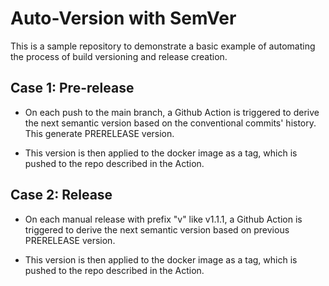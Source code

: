 # Auto-Version with SemVer

This is a sample repository to demonstrate a basic example of automating the process
of build versioning and release creation.

## Case 1: Pre-release
- On each push to the main branch, a Github Action is triggered to derive the next
semantic version based on the conventional commits' history. This generate PRERELEASE version.

- This version is then applied to the docker image as a tag, which is pushed to the repo
described in the Action.

## Case 2: Release
- On each manual release with prefix "v"  like v1.1.1, a Github Action is triggered to derive the next
semantic version based on previous PRERELEASE version.

- This version is then applied to the docker image as a tag, which is pushed to the repo
described in the Action.
